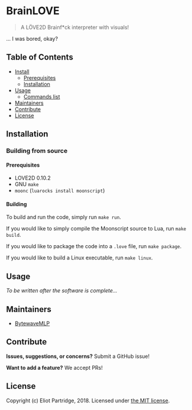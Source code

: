 # BrainLOVE

> A LÖVE2D Brainf*ck interpreter with visuals!

... I was bored, okay?

## Table of Contents

- [Install](#install)
    - [Prerequisites](#prerequisites)
	- [Installation](#installation)
- [Usage](#usage)
	- [Commands list](#commands-list)
- [Maintainers](#maintainers)
- [Contribute](#contribute)
- [License](#license)

## Installation

### Building from source

#### Prerequisites

- LOVE2D 0.10.2
- GNU `make`
- `moonc` (`luarocks install moonscript`)

#### Building

To build and run the code, simply run `make run`.

If you would like to simply compile the Moonscript source to Lua, run `make build`.

If you would like to package the code into a `.love` file, run `make package`.

If you would like to build a Linux executable, run `make linux`.

## Usage

_To be written after the software is complete..._

## Maintainers

- [BytewaveMLP](https://github.com/BytewaveMLP)

## Contribute

**Issues, suggestions, or concerns?** Submit a GitHub issue!

**Want to add a feature?** We accept PRs!

## License

Copyright (c) Eliot Partridge, 2018. Licensed under [the MIT license](/LICENSE).
